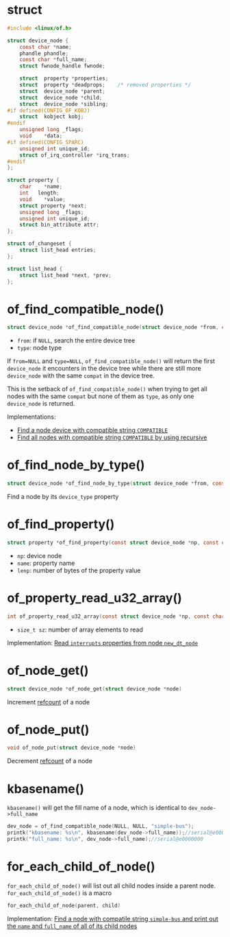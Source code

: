 # struct

```c
#include <linux/of.h>
```

```c
struct device_node {
	const char *name;
	phandle phandle;
	const char *full_name;
	struct fwnode_handle fwnode;

	struct	property *properties;
	struct	property *deadprops;	/* removed properties */
	struct	device_node *parent;
	struct	device_node *child;
	struct	device_node *sibling;
#if defined(CONFIG_OF_KOBJ)
	struct	kobject kobj;
#endif
	unsigned long _flags;
	void	*data;
#if defined(CONFIG_SPARC)
	unsigned int unique_id;
	struct of_irq_controller *irq_trans;
#endif
};
```

```c
struct property {
	char	*name;
	int	  length;
	void	*value;
	struct property *next;
	unsigned long _flags;
	unsigned int unique_id;
	struct bin_attribute attr;
};
```

```c
struct of_changeset {
	struct list_head entries;
};

struct list_head {
	struct list_head *next, *prev;
};
```
# of_find_compatible_node()

```c
struct device_node *of_find_compatible_node(struct device_node *from, const char *type, const char *compat);
```

* ``from``: if ``NULL``, search the entire device tree
* ``type``: node type

If ``from=NULL`` and ``type=NULL``, ``of_find_compatible_node()`` will return the first ``device_node`` it encounters in the device tree while there are still more ``device_node`` with the same ``compat`` in the device tree.

This is the setback of ``of_find_compatible_node()`` when trying to get all nodes with the same ``compat`` but none of them as ``type``, as only one ``device_node`` is returned.

Implementations:
* [Find a node device with compatible string ``COMPATIBLE``](Read%20device%20tree%20node%20operations.md#of_find_compatible_node-to-find-a-node-device-with-compatible-string-compatible)
* [Find all nodes with compatible string ``COMPATIBLE`` by using recursive](Read%20device%20tree%20node%20operations.md#of_find_compatible_node-to-find-all-nodes-with-compatible-string-compatible-by-using-recursive)

# of_find_node_by_type()

```c
struct device_node *of_find_node_by_type(struct device_node *from, const char *type);
```

Find a node by its ``device_type`` property

# of_find_property()

```c
struct property *of_find_property(const struct device_node *np, const char *name, int *lenp);
```

* ``np``: device node
* ``name``: property name
* ``lenp``: number of bytes of the property value

# of_property_read_u32_array()
```c
int of_property_read_u32_array(const struct device_node *np, const char *propname, u32 *out_values, size_t sz);
```
* ``size_t sz``: number of array elements to read

Implementation: [Read ``interrupts`` properties from node ``new_dt_node``](Read%20device%20tree%20node%20operations.md#of_property_read_u32_array)

# of_node_get()

```c
struct device_node *of_node_get(struct device_node *node)
```
Increment [refcount](https://github.com/TranPhucVinh/C/tree/master/Kernel/Character%20device/Character%20device%20operations#kobject-and-refcount) of a node

# of_node_put()

```c
void of_node_put(struct device_node *node)
```

Decrement [refcount](https://github.com/TranPhucVinh/C/tree/master/Kernel/Character%20device/Character%20device%20operations#kobject-and-refcount) of a node

# kbasename()

``kbasename()`` will get the fill name of a node, which is identical to ``dev_node->full_name`` 

```c
dev_node = of_find_compatible_node(NULL, NULL, "simple-bus");
printk("kbasename: %s\n", kbasename(dev_node->full_name));//serial@e0000000
printk("full_name: %s\n", dev_node->full_name);//serial@e0000000
```

# for_each_child_of_node()

``for_each_child_of_node()`` will list out all child nodes inside a parent node. ``for_each_child_of_node()`` is a macro

```c
for_each_child_of_node(parent, child)
```

Implementation: [Find a node with compatile string ``simple-bus`` and print out the ``name`` and ``full_name`` of all of its child nodes](Read%20device%20tree%20node%20operations.md#for_each_child_of_node)